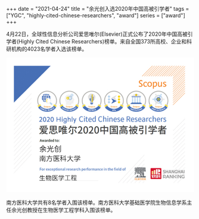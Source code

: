 +++
date = "2021-04-24"
title = "余光创入选2020年中国高被引学者"
tags = ["YGC", "highly-cited-chinese-researchers", "award"]
series = ["award"]
+++

4月22日，全球性信息分析公司爱思唯尔(Elsevier)正式公布了2020年中国高被引学者(Highly Cited Chinese Researchers)榜单。来自全国373所高校、企业和科研机构的4023名学者入选该榜单。

![](/images/award/2020-highly-cited-researcher.png)

南方医科大学共有8名学者入围该榜单。南方医科大学基础医学院生物信息学系主任余光创教授在生物医学工程学科入围该榜单。



